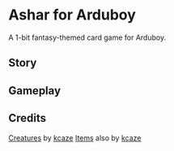 # Ashar for Arduboy

A 1-bit fantasy-themed card game for Arduboy.

## Story

## Gameplay

## Credits

[Creatures](https://kz.itch.io/1-bit-fantasy-creatures) by [kcaze](https://kz.itch.io/)
[Items](https://kz.itch.io/1-bit-fantasy-items) also by [kcaze](https://kz.itch.io/)

